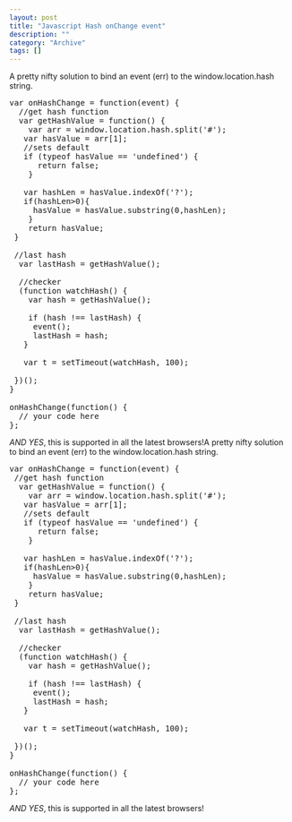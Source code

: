 ```yaml
--- 
layout: post 
title: "Javascript Hash onChange event"
description: ""
category: "Archive"
tags: []
---  
```

A pretty nifty solution to bind an event (err) to the window.location.hash string.

<pre>var onHashChange = function(event) {
  //get hash function
  var getHashValue = function() {
    var arr = window.location.hash.split('#');
   var hasValue = arr[1];
   //sets default
   if (typeof hasValue == 'undefined') {
      return false;
    }

   var hashLen = hasValue.indexOf('?');
   if(hashLen>0){
     hasValue = hasValue.substring(0,hashLen);
    }
    return hasValue;
 }

 //last hash
  var lastHash = getHashValue();

  //checker
  (function watchHash() {
    var hash = getHashValue();

    if (hash !== lastHash) {
     event();
     lastHash = hash;
   }

   var t = setTimeout(watchHash, 100);

 })();
} 

onHashChange(function() {
  // your code here
};</pre>


*AND YES*, this is supported in all the latest browsers!A pretty nifty solution to bind an event (err) to the window.location.hash string.

<pre>var onHashChange = function(event) {
 //get hash function
  var getHashValue = function() {
    var arr = window.location.hash.split('#');
   var hasValue = arr[1];
   //sets default
   if (typeof hasValue == 'undefined') {
      return false;
    }

   var hashLen = hasValue.indexOf('?');
   if(hashLen>0){
     hasValue = hasValue.substring(0,hashLen);
    }
    return hasValue;
 }

 //last hash
  var lastHash = getHashValue();

  //checker
  (function watchHash() {
    var hash = getHashValue();

    if (hash !== lastHash) {
     event();
     lastHash = hash;
   }

   var t = setTimeout(watchHash, 100);

 })();
} 

onHashChange(function() {
  // your code here
};</pre>


*AND YES*, this is supported in all the latest browsers!